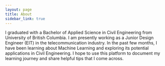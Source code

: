 ```yaml
---
layout: page
title: About
sidebar_link: true
---
```


<p>
  I graduated with a Bachelor of Applied Science in Civil Engineering from University of British Columbia. I am presently working as a Junior Design Engineer (EIT) in the telecommunication industry. In the past few months, I have been learning about Machine Learning and exploring its potential applications in Civil Engineering. I hope to use this platform to document my learning journey and share helpful tips that I come across.
</p>
